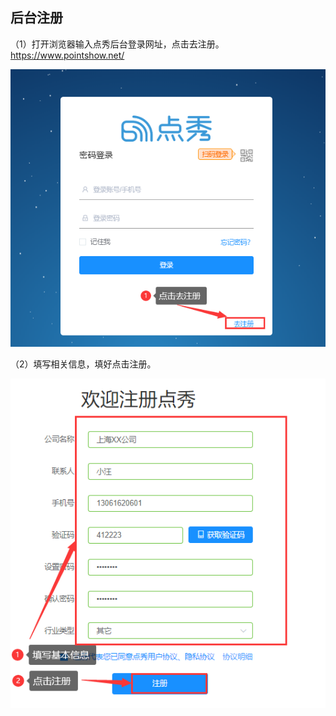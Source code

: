 ## 后台注册   

（1）打开浏览器输入点秀后台登录网址，点击去注册。
https://www.pointshow.net/

![avatar](../images/install/6.png)

（2）填写相关信息，填好点击注册。

![avatar](../images/install/7.png)
